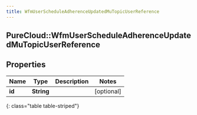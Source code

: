 ```yaml
---
title: WfmUserScheduleAdherenceUpdatedMuTopicUserReference
---
```

## PureCloud::WfmUserScheduleAdherenceUpdatedMuTopicUserReference

## Properties

|Name | Type | Description | Notes|
|------------ | ------------- | ------------- | -------------|
| **id** | **String** |  | [optional] |
{: class="table table-striped"}


